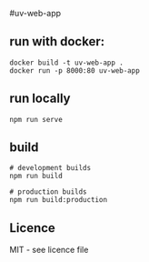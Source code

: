 #uv-web-app

## run with docker:
```
docker build -t uv-web-app .
docker run -p 8000:80 uv-web-app
```

## run locally
```
npm run serve
```

## build
```
# development builds
npm run build

# production builds
npm run build:production
```

## Licence
MIT - see licence file
